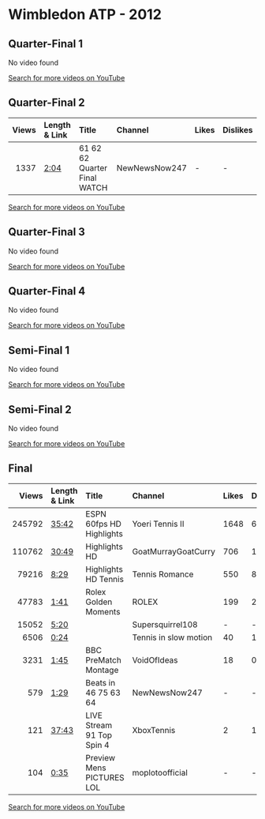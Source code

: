 
# Wimbledon ATP - 2012
    
## Quarter-Final 1
No video found

[Search for more videos on YouTube](https://www.youtube.com/results?search_query=%22wimbledon%22+%22Djokovic%22+%22Mayer%22+%222012%22+%22highlights%22)     

## Quarter-Final 2
|   Views | Length & Link                                       | Title                            | Channel       | Likes   | Dislikes   |
|--------:|:----------------------------------------------------|:---------------------------------|:--------------|:--------|:-----------|
|    1337 | [2:04](https://www.youtube.com/watch?v=PpHu5I5Okus) | 61 62 62  Quarter Final    WATCH | NewNewsNow247 | -       | -          |

[Search for more videos on YouTube](https://www.youtube.com/results?search_query=%22wimbledon%22+%22Federer%22+%22Youzhny%22+%222012%22+%22highlights%22)     

## Quarter-Final 3
No video found

[Search for more videos on YouTube](https://www.youtube.com/results?search_query=%22wimbledon%22+%22Murray%22+%22Ferrer%22+%222012%22+%22highlights%22)     

## Quarter-Final 4
No video found

[Search for more videos on YouTube](https://www.youtube.com/results?search_query=%22wimbledon%22+%22Tsonga%22+%22Kohlschreiber%22+%222012%22+%22highlights%22)     

## Semi-Final 1
No video found

[Search for more videos on YouTube](https://www.youtube.com/results?search_query=%22wimbledon%22+%22Federer%22+%22Djokovic%22+%222012%22+%22highlights%22)     

## Semi-Final 2
No video found

[Search for more videos on YouTube](https://www.youtube.com/results?search_query=%22wimbledon%22+%22Murray%22+%22Tsonga%22+%222012%22+%22highlights%22)     

## Final
|   Views | Length & Link                                        | Title                          | Channel               | Likes   | Dislikes   |
|--------:|:-----------------------------------------------------|:-------------------------------|:----------------------|:--------|:-----------|
|  245792 | [35:42](https://www.youtube.com/watch?v=2X-e8Bmq8KM) | ESPN       60fps HD Highlights | Yoeri Tennis II       | 1648    | 69         |
|  110762 | [30:49](https://www.youtube.com/watch?v=aLnLJnAIFRk) | Highlights HD                  | GoatMurrayGoatCurry   | 706     | 14         |
|   79216 | [8:29](https://www.youtube.com/watch?v=atRsVxix_o0)  | Highlights  HD Tennis          | Tennis Romance        | 550     | 8          |
|   47783 | [1:41](https://www.youtube.com/watch?v=fnD6D2H8OmE)  | Rolex  Golden Moments          | ROLEX                 | 199     | 26         |
|   15052 | [5:20](https://www.youtube.com/watch?v=WBweYmkjrHg)  |                                | Supersquirrel108      | -       | -          |
|    6506 | [0:24](https://www.youtube.com/watch?v=AKknM_5mVUY)  |                                | Tennis in slow motion | 40      | 1          |
|    3231 | [1:45](https://www.youtube.com/watch?v=CpMyKBcX9FA)  | BBC PreMatch Montage           | VoidOfIdeas           | 18      | 0          |
|     579 | [1:29](https://www.youtube.com/watch?v=oDPIKbQug8g)  | Beats   in      46 75 63 64    | NewNewsNow247         | -       | -          |
|     121 | [37:43](https://www.youtube.com/watch?v=cUzEuDHNUyA) | LIVE Stream 91  Top Spin 4     | XboxTennis            | 2       | 1          |
|     104 | [0:35](https://www.youtube.com/watch?v=MbDxjMjN6qk)  | Preview  Mens   PICTURES LOL   | moplotoofficial       | -       | -          |

[Search for more videos on YouTube](https://www.youtube.com/results?search_query=%22wimbledon%22+%22Federer%22+%22Murray%22+%222012%22+%22highlights%22)     
